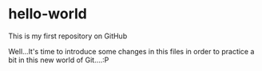 # hello-world
This is my first repository on GitHub

Well...It's time to introduce some changes in this files in order to practice a bit in this new world of Git....:P
